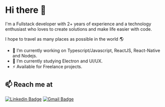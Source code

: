 # Hi there 👋

I'm a Fullstack developer with 2+ years of experience and a technology enthusiast who loves to create solutions and make life easier with code.

I hope to travel as many places as possible in the world 🌎

* 🔭 I’m currently working on Typescript/Javascript, ReactJS, React-Native and Nodejs.
* 🌱 I’m currently studying Electron and UI/UX.
* ⚡ Available for Freelance projects.

## 📫 Reach me at

[![Linkedin Badge](https://img.shields.io/badge/-LuamMenezes-6633cc?logo=Linkedin&logoColor=white&link=https://www.linkedin.com/in/lfmenezes/)](https://www.linkedin.com/in/lfmenezes/)
[![Gmail Badge](https://img.shields.io/badge/-luamfmenezes@gmail.com-ff4a6e?logo=Gmail&logoColor=white&link=mailto:luamfmenezes@gmail.com)](mailto:luamfmenezes@gmail.com)
